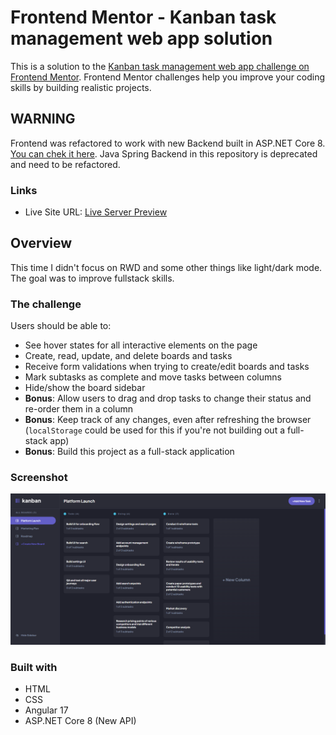 # Frontend Mentor - Kanban task management web app solution

This is a solution to the [Kanban task management web app challenge on Frontend Mentor](https://www.frontendmentor.io/challenges/kanban-task-management-web-app-wgQLt-HlbB). Frontend Mentor challenges help you improve your coding skills by building realistic projects.

## WARNING

Frontend was refactored to work with new Backend built in ASP.NET Core 8. [You can chek it here](https://github.com/CptCartoon/Kanban-FullstackApp-Backend-ASP.NET-Core-API). Java Spring Backend in this repository is deprecated and need to be refactored.

### Links

- Live Site URL: [Live Server Preview](https://kanban-fe-gfedc9esa3dgb9h4.polandcentral-01.azurewebsites.net/)

## Overview

This time I didn't focus on RWD and some other things like light/dark mode. The goal was to improve fullstack skills.

### The challenge

Users should be able to:

- See hover states for all interactive elements on the page
- Create, read, update, and delete boards and tasks
- Receive form validations when trying to create/edit boards and tasks
- Mark subtasks as complete and move tasks between columns
- Hide/show the board sidebar
- **Bonus**: Allow users to drag and drop tasks to change their status and re-order them in a column
- **Bonus**: Keep track of any changes, even after refreshing the browser (`localStorage` could be used for this if you're not building out a full-stack app)
- **Bonus**: Build this project as a full-stack application

### Screenshot

![](screenshot.png)

### Built with

- HTML
- CSS
- Angular 17
- ASP.NET Core 8 (New API)
